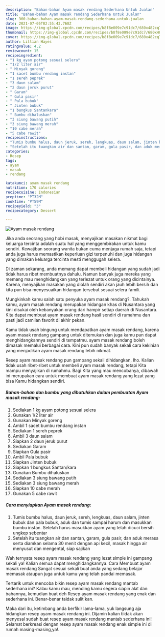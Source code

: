 ```yaml
---
description: "Bahan-bahan Ayam masak rendang Sederhana Untuk Jualan"
title: "Bahan-bahan Ayam masak rendang Sederhana Untuk Jualan"
slug: 300-bahan-bahan-ayam-masak-rendang-sederhana-untuk-jualan
date: 2021-07-05T02:55:43.768Z
image: https://img-global.cpcdn.com/recipes/b8f8e009e7c91dc7/680x482cq70/ayam-masak-rendang-foto-resep-utama.jpg
thumbnail: https://img-global.cpcdn.com/recipes/b8f8e009e7c91dc7/680x482cq70/ayam-masak-rendang-foto-resep-utama.jpg
cover: https://img-global.cpcdn.com/recipes/b8f8e009e7c91dc7/680x482cq70/ayam-masak-rendang-foto-resep-utama.jpg
author: Lillian Hayes
ratingvalue: 4.2
reviewcount: 15
recipeingredient:
- "1 kg ayam potong sesuai selera"
- "1/2 liter air"
- " Minyak goreng"
- "1 sacet bumbu rendang instan"
- "1 sereh peprek"
- "3 daun salam"
- "2 daun jeruk purut"
- " Garam"
- " Gula pasir"
- " Pala bubuk"
- " Jinten bubuk"
- "1 bungkus Santankara"
- " Bumbu dihaluskan"
- "3 siung bawang putih"
- "3 siung bawang merah"
- "10 cabe merah"
- "5 cabe rawit"
recipeinstructions:
- "Tumis bumbu halus, daun jeruk, sereh, lengkuas, daun salam, jinten bubuk dan pala bubuk, aduk dan tumis sampai harum dan masukkan bumbu instan. Setelah harus masukkan ayam yang telah dicuci bersih ungkep sebentar"
- "Setelah itu tuangkan air dan santan, garam, gula pasir, dan aduk merasa serta diamkan selama 30 menit dengan api kecil, masak hingga air menyusut dan mengental, siap sajikan"
categories:
- Resep
tags:
- ayam
- masak
- rendang

katakunci: ayam masak rendang 
nutrition: 170 calories
recipecuisine: Indonesian
preptime: "PT32M"
cooktime: "PT59M"
recipeyield: "3"
recipecategory: Dessert

---
```



![Ayam masak rendang](https://img-global.cpcdn.com/recipes/b8f8e009e7c91dc7/680x482cq70/ayam-masak-rendang-foto-resep-utama.jpg)

Jika anda seorang yang hobi masak, menyajikan masakan nikmat bagi keluarga tercinta adalah suatu hal yang menggembirakan untuk kamu sendiri. Kewajiban seorang  wanita bukan cuma menjaga rumah saja, tetapi anda juga harus memastikan keperluan gizi terpenuhi dan juga hidangan yang dimakan keluarga tercinta mesti menggugah selera.

Di zaman  sekarang, anda memang dapat membeli hidangan yang sudah jadi tidak harus ribet membuatnya dahulu. Namun banyak juga mereka yang memang mau menghidangkan yang terlezat untuk orang yang dicintainya. Karena, menyajikan masakan yang diolah sendiri akan jauh lebih bersih dan kita pun bisa menyesuaikan hidangan tersebut sesuai selera famili. 



Mungkinkah kamu salah satu penyuka ayam masak rendang?. Tahukah kamu, ayam masak rendang merupakan hidangan khas di Nusantara yang kini disukai oleh kebanyakan orang dari hampir setiap daerah di Nusantara. Kita dapat membuat ayam masak rendang hasil sendiri di rumahmu dan pasti jadi camilan favorit di akhir pekan.

Kamu tidak usah bingung untuk mendapatkan ayam masak rendang, karena ayam masak rendang gampang untuk ditemukan dan juga kamu pun dapat menghidangkannya sendiri di tempatmu. ayam masak rendang boleh dimasak memalui berbagai cara. Kini pun sudah banyak sekali cara kekinian yang menjadikan ayam masak rendang lebih nikmat.

Resep ayam masak rendang pun gampang sekali dihidangkan, lho. Kalian tidak usah ribet-ribet untuk membeli ayam masak rendang, tetapi Kita mampu menyajikan di rumahmu. Bagi Kita yang mau mencobanya, dibawah ini merupakan cara untuk membuat ayam masak rendang yang lezat yang bisa Kamu hidangkan sendiri.

<!--inarticleads1-->

##### Bahan-bahan dan bumbu yang dibutuhkan dalam pembuatan Ayam masak rendang:

1. Sediakan 1 kg ayam potong sesuai selera
1. Gunakan 1/2 liter air
1. Gunakan  Minyak goreng
1. Ambil 1 sacet bumbu rendang instan
1. Sediakan 1 sereh peprek
1. Ambil 3 daun salam
1. Siapkan 2 daun jeruk purut
1. Sediakan  Garam
1. Siapkan  Gula pasir
1. Ambil  Pala bubuk
1. Siapkan  Jinten bubuk
1. Siapkan 1 bungkus Santan/kara
1. Gunakan  Bumbu dihaluskan
1. Sediakan 3 siung bawang putih
1. Sediakan 3 siung bawang merah
1. Siapkan 10 cabe merah
1. Gunakan 5 cabe rawit




<!--inarticleads2-->

##### Cara menyiapkan Ayam masak rendang:

1. Tumis bumbu halus, daun jeruk, sereh, lengkuas, daun salam, jinten bubuk dan pala bubuk, aduk dan tumis sampai harum dan masukkan bumbu instan. Setelah harus masukkan ayam yang telah dicuci bersih ungkep sebentar
1. Setelah itu tuangkan air dan santan, garam, gula pasir, dan aduk merasa serta diamkan selama 30 menit dengan api kecil, masak hingga air menyusut dan mengental, siap sajikan




Wah ternyata resep ayam masak rendang yang lezat simple ini gampang sekali ya! Kalian semua dapat menghidangkannya. Cara Membuat ayam masak rendang Sangat sesuai sekali buat anda yang sedang belajar memasak ataupun juga untuk kamu yang telah pandai memasak.

Tertarik untuk mencoba bikin resep ayam masak rendang mantab sederhana ini? Kalau kamu mau, mending kamu segera siapin alat dan bahannya, kemudian buat deh Resep ayam masak rendang yang enak dan sederhana ini. Benar-benar taidak sulit kan. 

Maka dari itu, ketimbang anda berfikir lama-lama, yuk langsung aja hidangkan resep ayam masak rendang ini. Dijamin kalian tiidak akan menyesal sudah buat resep ayam masak rendang mantab sederhana ini! Selamat berkreasi dengan resep ayam masak rendang enak simple ini di rumah masing-masing,ya!.

